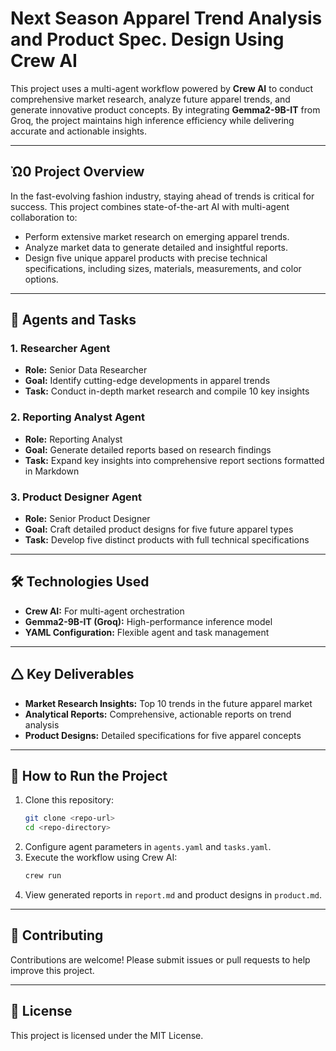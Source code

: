 # Next Season Apparel Trend Analysis and Product Spec. Design Using Crew AI

This project uses a multi-agent workflow powered by **Crew AI** to conduct comprehensive market research, analyze future apparel trends, and generate innovative product concepts. By integrating **Gemma2-9B-IT** from Groq, the project maintains high inference efficiency while delivering accurate and actionable insights.

---

## Ὠ0 **Project Overview**
In the fast-evolving fashion industry, staying ahead of trends is critical for success. This project combines state-of-the-art AI with multi-agent collaboration to:
- Perform extensive market research on emerging apparel trends.
- Analyze market data to generate detailed and insightful reports.
- Design five unique apparel products with precise technical specifications, including sizes, materials, measurements, and color options.

---

## 🧐 **Agents and Tasks**

### **1. Researcher Agent**
- **Role:** Senior Data Researcher  
- **Goal:** Identify cutting-edge developments in apparel trends  
- **Task:** Conduct in-depth market research and compile 10 key insights  

### **2. Reporting Analyst Agent**
- **Role:** Reporting Analyst  
- **Goal:** Generate detailed reports based on research findings  
- **Task:** Expand key insights into comprehensive report sections formatted in Markdown  

### **3. Product Designer Agent**
- **Role:** Senior Product Designer  
- **Goal:** Craft detailed product designs for five future apparel types  
- **Task:** Develop five distinct products with full technical specifications  

---

## 🛠️ **Technologies Used**
- **Crew AI:** For multi-agent orchestration  
- **Gemma2-9B-IT (Groq):** High-performance inference model  
- **YAML Configuration:** Flexible agent and task management  

---

## 🛆 **Key Deliverables**
- **Market Research Insights:** Top 10 trends in the future apparel market  
- **Analytical Reports:** Comprehensive, actionable reports on trend analysis  
- **Product Designs:** Detailed specifications for five apparel concepts  

---

## 🚀 **How to Run the Project**
1. Clone this repository:  
   ```bash
   git clone <repo-url>
   cd <repo-directory>
   ```  
2. Configure agent parameters in `agents.yaml` and `tasks.yaml`.  
3. Execute the workflow using Crew AI:  
   ```bash
   crew run
   ```  
4. View generated reports in `report.md` and product designs in `product.md`.  

---

## 🧱 **Contributing**
Contributions are welcome! Please submit issues or pull requests to help improve this project.  

---

## 📜 **License**
This project is licensed under the MIT License.

